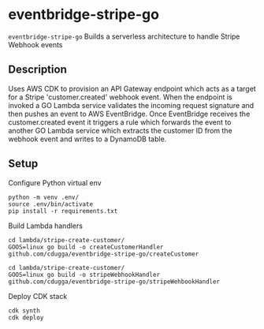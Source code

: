 
# eventbridge-stripe-go 

`eventbridge-stripe-go` Builds a serverless architecture to handle Stripe Webhook events 

## Description

Uses AWS CDK to provision an API Gateway endpoint which acts as a target for a Stripe 'customer.created' webhook event. When the endpoint is invoked a GO Lambda service validates the 
incoming request signature and then pushes an event to AWS EventBridge. Once EventBridge receives the customer.created event it triggers a rule which forwards the event to another GO Lambda service which extracts the customer ID from the webhook event and writes to a DynamoDB table.  


## Setup 

Configure Python virtual env
```
python -m venv .env/
source .env/bin/activate
pip install -r requirements.txt
```

Build Lambda handlers
```
cd lambda/stripe-create-customer/
GOOS=linux go build -o createCustomerHandler github.com/cdugga/eventbridge-stripe-go/createCustomer

cd lambda/stripe-create-customer/
GOOS=linux go build -o stripeWebhookHandler github.com/cdugga/eventbridge-stripe-go/stripeWehbookHandler
```

Deploy CDK stack
```
cdk synth
cdk deploy
```

